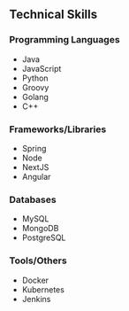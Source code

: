 ## Technical Skills

### Programming Languages

- Java
- JavaScript
- Python
- Groovy
- Golang
- C++

### Frameworks/Libraries

- Spring
- Node
- NextJS
- Angular

### Databases

- MySQL
- MongoDB
- PostgreSQL

### Tools/Others

- Docker
- Kubernetes
- Jenkins
